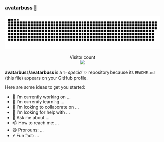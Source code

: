### avatarbuss 👋
<a href=#><img src="contributions.svg"></a>

<p align="center"> 
  Visitor count<br>
  <img src="https://profile-counter.glitch.me/avatarbuss/count.svg" />
</p>

**avatarbuss/avatarbuss** is a ✨ _special_ ✨ repository because its `README.md` (this file) appears on your GitHub profile.

Here are some ideas to get you started:

- 🔭 I’m currently working on ...
- 🌱 I’m currently learning ...
- 👯 I’m looking to collaborate on ...
- 🤔 I’m looking for help with ...
- 💬 Ask me about ...
- 📫 How to reach me: ...
- 😄 Pronouns: ...
- ⚡ Fun fact: ...

